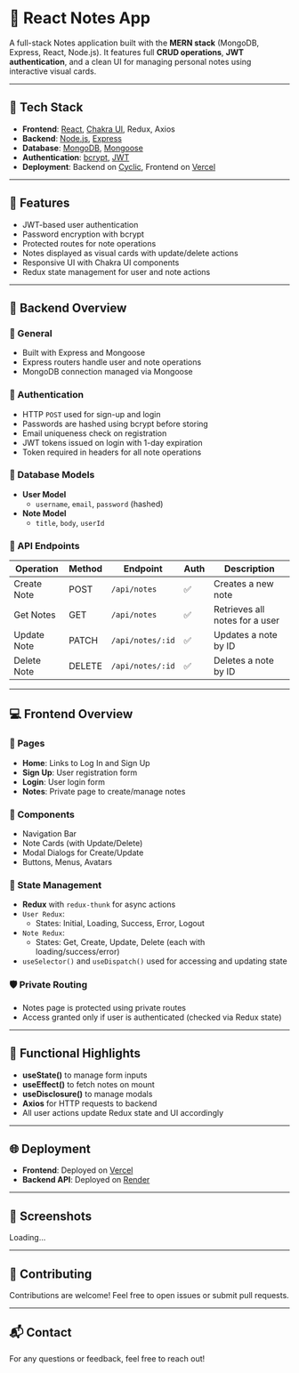 # 📝 React Notes App

A full-stack Notes application built with the **MERN stack** (MongoDB, Express, React, Node.js). It features full **CRUD operations**, **JWT authentication**, and a clean UI for managing personal notes using interactive visual cards.

---

## 🚀 Tech Stack

- **Frontend**: [React](https://react.dev/), [Chakra UI](https://chakra-ui.com/), Redux, Axios
- **Backend**: [Node.js](https://nodejs.org/), [Express](https://expressjs.com/)
- **Database**: [MongoDB](https://www.mongodb.com/), [Mongoose](https://mongoosejs.com/)
- **Authentication**: [bcrypt](https://www.npmjs.com/package/bcrypt), [JWT](https://jwt.io/)
- **Deployment**: Backend on [Cyclic](https://www.cyclic.sh/), Frontend on [Vercel](https://vercel.com/)

---

## 🔐 Features

- JWT-based user authentication
- Password encryption with bcrypt
- Protected routes for note operations
- Notes displayed as visual cards with update/delete actions
- Responsive UI with Chakra UI components
- Redux state management for user and note actions

---

## 🧠 Backend Overview

### 🔧 General
- Built with Express and Mongoose
- Express routers handle user and note operations
- MongoDB connection managed via Mongoose

### 🔐 Authentication
- HTTP `POST` used for sign-up and login
- Passwords are hashed using bcrypt before storing
- Email uniqueness check on registration
- JWT tokens issued on login with 1-day expiration
- Token required in headers for all note operations

### 📄 Database Models

- **User Model**
  - `username`, `email`, `password` (hashed)
- **Note Model**
  - `title`, `body`, `userId`

### 📝 API Endpoints

| Operation       | Method | Endpoint           | Auth | Description                        |
|----------------|--------|--------------------|------|------------------------------------|
| Create Note     | POST   | `/api/notes`       | ✅   | Creates a new note                 |
| Get Notes       | GET    | `/api/notes`       | ✅   | Retrieves all notes for a user     |
| Update Note     | PATCH  | `/api/notes/:id`   | ✅   | Updates a note by ID               |
| Delete Note     | DELETE | `/api/notes/:id`   | ✅   | Deletes a note by ID               |

---

## 💻 Frontend Overview

### 📄 Pages

- **Home**: Links to Log In and Sign Up
- **Sign Up**: User registration form
- **Login**: User login form
- **Notes**: Private page to create/manage notes

### 🧩 Components

- Navigation Bar
- Note Cards (with Update/Delete)
- Modal Dialogs for Create/Update
- Buttons, Menus, Avatars

### 🔁 State Management

- **Redux** with `redux-thunk` for async actions
- `User Redux`:
  - States: Initial, Loading, Success, Error, Logout
- `Note Redux`:
  - States: Get, Create, Update, Delete (each with loading/success/error)
- `useSelector()` and `useDispatch()` used for accessing and updating state

### 🛡️ Private Routing

- Notes page is protected using private routes
- Access granted only if user is authenticated (checked via Redux state)

---

## 🧪 Functional Highlights

- **useState()** to manage form inputs
- **useEffect()** to fetch notes on mount
- **useDisclosure()** to manage modals
- **Axios** for HTTP requests to backend
- All user actions update Redux state and UI accordingly

---

## 🌐 Deployment

- **Frontend**: Deployed on [Vercel](https://vercel.com/)
- **Backend API**: Deployed on [Render](https://render.com/)



---

## 📸 Screenshots

Loading...

---

## 🤝 Contributing

Contributions are welcome! Feel free to open issues or submit pull requests.

---

## 📬 Contact

For any questions or feedback, feel free to reach out!

